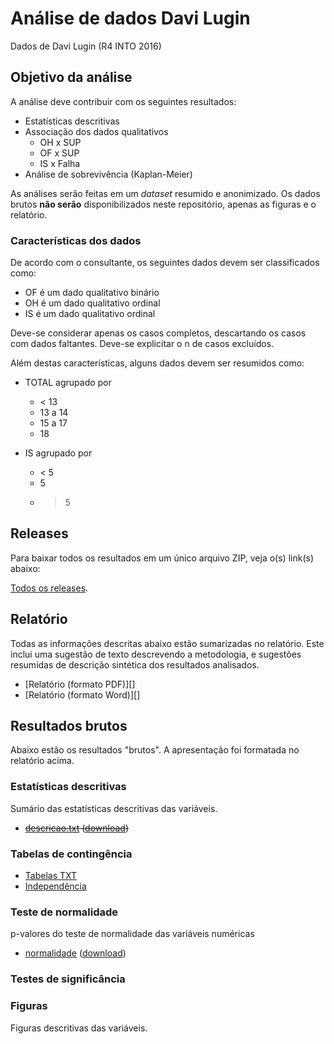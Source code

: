 # Análise de dados Davi Lugin

Dados de Davi Lugin (R4 INTO 2016)

## Objetivo da análise

A análise deve contribuir com os seguintes resultados:

- Estatísticas descritivas
- Associação dos dados qualitativos
  - OH x SUP
  - OF x SUP
  - IS x Falha
- Análise de sobrevivência (Kaplan-Meier)

As análises serão feitas em um *dataset* resumido e anonimizado. Os dados brutos **não serão** disponibilizados neste repositório, apenas as figuras e o relatório.

### Características dos dados

De acordo com o consultante, os seguintes dados devem ser classificados como:

- OF é um dado qualitativo binário
- OH é um dado qualitativo ordinal
- IS é um dado qualitativo ordinal

Deve-se considerar apenas os casos completos, descartando os casos com dados faltantes. Deve-se explicitar o n de casos excluídos.

Além destas características, alguns dados devem ser resumidos como:

- TOTAL agrupado por
  - < 13
  - 13 a 14
  - 15 a 17
  - 18

- IS agrupado por
  - < 5
  - 5
  - > 5

## Releases

Para baixar todos os resultados em um único arquivo ZIP, veja o(s) link(s) abaixo:

[Todos os releases][].

[Todos os releases]: releases

## Relatório

Todas as informações descritas abaixo estão sumarizadas no relatório. Este inclui uma sugestão de texto descrevendo a metodologia, e sugestões resumidas de descrição sintética dos resultados analisados.

- [Relatório (formato PDF)][]
- [Relatório (formato Word)][]

## Resultados brutos ##

Abaixo estão os resultados "brutos". A apresentação foi formatada no relatório acima.

### Estatísticas descritivas ###

Sumário das estatísticas descritivas das variáveis.

* ~~[descricao.txt][] ([download][download-desc-txt])~~

[descricao.txt]: resultados/descricoes.md
[download-desc-txt]: resultados/descricoes.txt?raw=true

### Tabelas de contingência ###

- [Tabelas TXT][]
- [Independência][]

[Tabelas TXT]: resultados/tc.txt
[Independência]: resultados/diferencas-tc.md

### Teste de normalidade ###

p-valores do teste de normalidade das variáveis numéricas

- [normalidade][] ([download][download-norm-txt])

[normalidade]: resultados/normalidade.md
[download-norm-txt]: resultados/normalidade.txt?raw=true

### Testes de significância ###


### Figuras ###

Figuras descritivas das variáveis.

